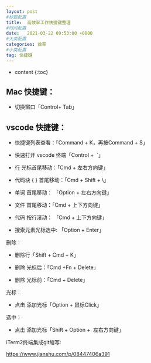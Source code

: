 ```yaml
---
layout: post
#标题配置
title:  高效率工作快捷键整理
#时间配置
date:   2021-03-22 09:53:00 +0800
#大类配置
categories: 效率
#小类配置
tag: 快捷键
---
```


* content
{:toc}


## Mac 快捷键：

* 切换窗口「Control+ Tab」

## vscode 快捷键：

* 快捷键列表查看：「Command + K，再按Command + S」

* 快速打开 vscode 终端「Control +  `」

* 行 光标首尾移动：「Cmd + 左右方向键」

* 代码块 { }   首尾移动：「Cmd + Shift + \」

* 单词  首尾移动： 「Option + 左右方向键」

* 文件 首尾移动：「Cmd + 上下方向键」

* 代码 按行滚动： 「Cmd + 上下方向键」

* 搜索元素光标选中:  「Option + Enter」

删除：

* 删除行「Shift + Cmd + K」

* 删除 光标后：「Cmd +Fn + Delete」

* 删除 光标前：「Cmd + Delete」

光标：

* 点击 添加光标「Option + 鼠标Click」

选中：

* 点击 添加光标「Shift + Option +  左右方向键」

iTerm2终端集成git缩写:

https://www.jianshu.com/p/08447406a391